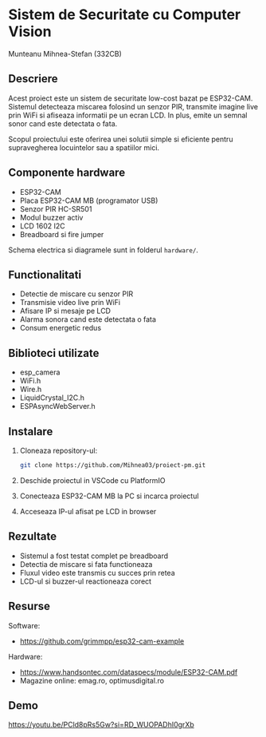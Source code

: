 # Sistem de Securitate cu Computer Vision

Munteanu Mihnea-Stefan (332CB)

## Descriere

Acest proiect este un sistem de securitate low-cost bazat pe ESP32-CAM. Sistemul detecteaza miscarea folosind un senzor PIR, transmite imagine live prin WiFi si afiseaza informatii pe un ecran LCD. In plus, emite un semnal sonor cand este detectata o fata.

Scopul proiectului este oferirea unei solutii simple si eficiente pentru supravegherea locuintelor sau a spatiilor mici.

## Componente hardware

- ESP32-CAM
- Placa ESP32-CAM MB (programator USB)
- Senzor PIR HC-SR501
- Modul buzzer activ
- LCD 1602 I2C
- Breadboard si fire jumper

Schema electrica si diagramele sunt in folderul `hardware/`.

## Functionalitati

- Detectie de miscare cu senzor PIR
- Transmisie video live prin WiFi
- Afisare IP si mesaje pe LCD
- Alarma sonora cand este detectata o fata
- Consum energetic redus

## Biblioteci utilizate

- esp_camera
- WiFi.h
- Wire.h
- LiquidCrystal_I2C.h
- ESPAsyncWebServer.h

## Instalare

1. Cloneaza repository-ul:

   ```bash
   git clone https://github.com/Mihnea03/proiect-pm.git
   ```

2. Deschide proiectul in VSCode cu PlatformIO

3. Conecteaza ESP32-CAM MB la PC si incarca proiectul

4. Acceseaza IP-ul afisat pe LCD in browser

## Rezultate

- Sistemul a fost testat complet pe breadboard
- Detectia de miscare si fata functioneaza
- Fluxul video este transmis cu succes prin retea
- LCD-ul si buzzer-ul reactioneaza corect

## Resurse

Software:

- https://github.com/grimmpp/esp32-cam-example

Hardware:

- https://www.handsontec.com/dataspecs/module/ESP32-CAM.pdf
- Magazine online: emag.ro, optimusdigital.ro

## Demo

https://youtu.be/PCld8pRs5Gw?si=RD_WUOPADhI0grXb
